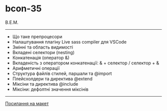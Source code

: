 # bcon-35

B.E.M.

---

- Що таке препроцесори
- Налаштування плагіну Live sass compiler для VSCode
- Змінні та область видимості
- Вкладені селектори (nesting)
- Конкатенація (оператор &)
- Вкладеність з оператором конкатенації: & + селектор / селектор + &
- Арифметичні операції
- Структура файлів стилей, паршали та @import
- Плейсхолдери та директива @extend
- Міксіни та директива @include
- Міксіни: дефолтні значення міксінів

---

[Посилання на макет](https://www.figma.com/file/HuLzvwz8lprRLIFaCcnKYb/%D0%94%D0%B8%D0%B7%D0%B0%D0%B9%D0%BD-%D1%96%D0%BD%D1%82%D0%B5%D1%80'%D1%94%D1%80%D0%B0?node-id=0%3A1)
